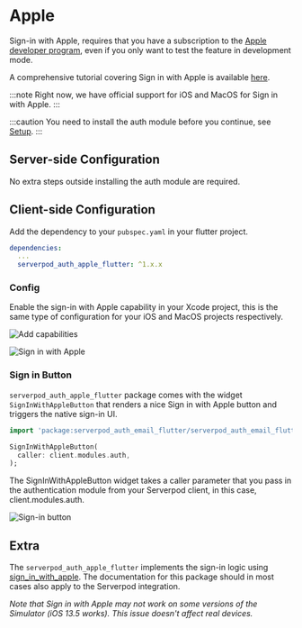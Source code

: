 # Apple

Sign-in with Apple, requires that you have a subscription to the [Apple developer program](https://developer.apple.com/programs/), even if you only want to test the feature in development mode.

A comprehensive tutorial covering Sign in with Apple is available [here](https://medium.com/serverpod/integrating-apple-sign-in-with-serverpod-authentication-part-3-f5a49d006800).

:::note
Right now, we have official support for iOS and MacOS for Sign in with Apple.
:::

:::caution
You need to install the auth module before you continue, see [Setup](../setup).
:::

## Server-side Configuration

No extra steps outside installing the auth module are required.

## Client-side Configuration

Add the dependency to your `pubspec.yaml` in your flutter project.

```yaml
dependencies:
  ...
  serverpod_auth_apple_flutter: ^1.x.x
```

### Config

Enable the sign-in with Apple capability in your Xcode project, this is the same type of configuration for your iOS and MacOS projects respectively.

![Add capabilities](/img/authentication/providers/apple/1-xcode-add.png)

![Sign in with Apple](/img/authentication/providers/apple/2-xcode-sign-in-with-apple.png)

### Sign in Button

`serverpod_auth_apple_flutter` package comes with the widget `SignInWithAppleButton` that renders a nice Sign in with Apple button and triggers the native sign-in UI.

```dart
import 'package:serverpod_auth_email_flutter/serverpod_auth_email_flutter.dart';

SignInWithAppleButton(
  caller: client.modules.auth,
);
```

The SignInWithAppleButton widget takes a caller parameter that you pass in the authentication module from your Serverpod client, in this case, client.modules.auth.

![Sign-in button](/img/authentication/providers/apple/3-button.png)

## Extra

The `serverpod_auth_apple_flutter` implements the sign-in logic using [sign_in_with_apple](https://pub.dev/packages/sign_in_with_apple). The documentation for this package should in most cases also apply to the Serverpod integration.

_Note that Sign in with Apple may not work on some versions of the Simulator (iOS 13.5 works). This issue doesn't affect real devices._
